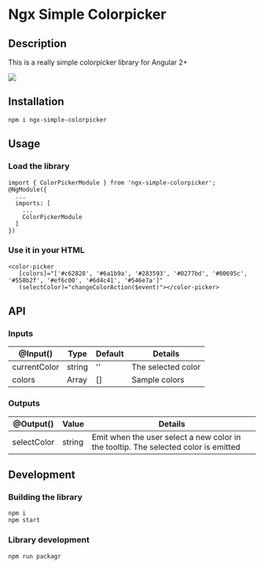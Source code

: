 
# Ngx Simple Colorpicker

## Description
This is a really simple colorpicker library for Angular 2+

![](https://imgur.com/0HfRMyS.png)

## Installation

```
npm i ngx-simple-colorpicker
```

## Usage
### Load the library
```
import { ColorPickerModule } from 'ngx-simple-colorpicker';
@NgModule({
  ...
  imports: [
    ...
    ColorPickerModule
  ]
})
```

### Use it in your HTML

```
<color-picker
   [colors]="['#c62828', '#6a1b9a', '#283593', '#0277bd', '#00695c', '#558b2f', '#ef6c00', '#6d4c41', '#546e7a']"
   (selectColor)="changeColorAction($event)"></color-picker>
```

## API

### Inputs

| @Input() | Type | Default | Details |
| -------- |---- |------- |------- |
| currentColor |string | '' | The selected color |
| colors | Array<string> | [] | Sample colors |


### Outputs

|  @Output()  | Value | Details |
| --- | --- | --- |
| selectColor| string | Emit when the user select a new color in the tooltip. The selected color is emitted |

## Development
### Building the library
```
npm i
npm start
```

### Library development
```
npm run packagr
```

